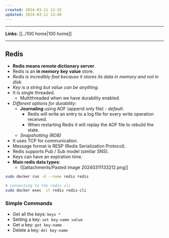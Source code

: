 ```yaml
---
created: 2024-03-11 12:15
updated: 2024-03-11 13:48
---
```

---
**Links**: [[../100 home|100 home]]

---
## Redis
- **Redis means remote dictionary server**.
- Redis is an **in memory** **key value** store.
- *Redis is incredibly fast because it stores its data in memory and not in disk*.
- *Key is a string but value can be anything*.
- It is single threaded.
	- Multithreaded when we have durability enabled.
- *Different options for durability*:
	- **Journaling** using AOF (append only file) - *default*.
		- Redis will write an entry to a log file for every write operation received.
		- When restarting Redis it will replay the AOF file to rebuild the state.
	- *Snapshotting (RDB)*
- It uses TCP for communication.
- Message format is RESP (Redis Serialization Protocol).
- Redis supports Pub / Sub model (similar SNS).
- Keys can have an expiration time.
- **Main redis data types**:
	- ![[attachments/Pasted image 20240311133212.png]]

```bash fold title:"Using redis and the redis cli"
sudo docker run -d --name redis redis

# connecting to the redis cli
sudo docker exec -it redis redis-cli
```

### Simple Commands
- Get all the keys: `keys *`
- Setting a key: `set key-name value`
- Get a key: `get key-name`
- Delete a key: `del key-name`